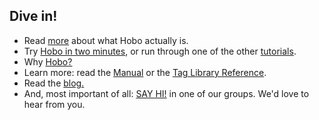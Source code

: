 ## Dive in!

* Read <a href="/manual/about">more</a> about what Hobo actually is.
* Try <a href="/tutorials/two-minutes">Hobo in two minutes</a>, or run through one of the other <a href="/tutorials">tutorials</a>.
* Why <a href="/manual/why">Hobo?</a>
* Learn more: read the <a href="http://cookbook.hobocentral.net/manual">Manual</a> or the <a href="http://cookbook.hobocentral.net/api_taglibs">Tag Library Reference</a>.
* Read the <a href="/blog">blog.</a>
* And, most important of all: <a href="/manual/community">SAY HI!</a> in one of our groups. We'd love to hear from you.
